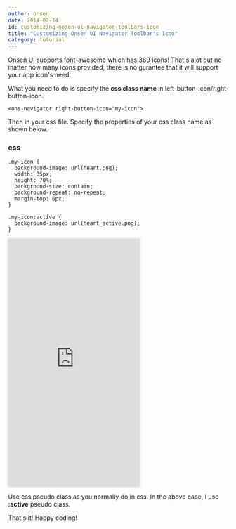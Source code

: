 ```yaml
---
author: onsen
date: 2014-02-14
id: customizing-onsen-ui-navigator-toolbars-icon
title: "Customizing Onsen UI Navigator Toolbar's Icon"
category: tutorial
---
```

Onsen UI supports font-awesome which has 369 icons! That's alot but no matter how many icons provided, there is no gurantee that it will support your app icon's need.

<!-- more -->

What you need to do is specify the **css class name** in left-button-icon/right-button-icon.

	<ons-navigator right-button-icon="my-icon">
    
    
Then in your css file. Specify the properties of your css class name as shown below.

### css

	.my-icon {
      background-image: url(heart.png);
      width: 35px;
      height: 70%;
      background-size: contain;
      background-repeat: no-repeat;
      margin-top: 6px;   
    }
    
    .my-icon:active {
      background-image: url(heart_active.png);
    }
    
<style type="text/css">
	iframe {
		border: none;
		box-shadow: 0px 0px 5px #ccc;
		overflow: hidden;
	}
</style>

<iframe src="http://onsenui.github.io/blog_demo/2014_02_14_toolbar_icon/app/" width="300" height="565"></iframe>

Use css pseudo class as you normally do in css. In the above case, I use **:active** pseudo class.

That's it! Happy coding!
